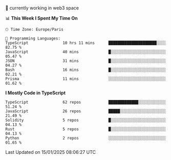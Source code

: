 🔭 currently working in web3 space

<!--START_SECTION:waka-->
📊 **This Week I Spent My Time On** 

```text
🕑︎ Time Zone: Europe/Paris

💬 Programming Languages: 
TypeScript               10 hrs 11 mins      █████████████████████░░░░   82.75 % 
JavaScript               40 mins             █░░░░░░░░░░░░░░░░░░░░░░░░   05.47 % 
JSON                     31 mins             █░░░░░░░░░░░░░░░░░░░░░░░░   04.27 % 
Bash                     16 mins             █░░░░░░░░░░░░░░░░░░░░░░░░   02.21 % 
Prisma                   11 mins             ░░░░░░░░░░░░░░░░░░░░░░░░░   01.62 % 
```

**I Mostly Code in TypeScript** 

```text
TypeScript               62 repos            █████████████░░░░░░░░░░░░   51.24 % 
JavaScript               26 repos            █████░░░░░░░░░░░░░░░░░░░░   21.49 % 
Solidity                 5 repos             █░░░░░░░░░░░░░░░░░░░░░░░░   04.13 % 
Rust                     5 repos             █░░░░░░░░░░░░░░░░░░░░░░░░   04.13 % 
Python                   2 repos             ░░░░░░░░░░░░░░░░░░░░░░░░░   01.65 % 
```




 Last Updated on 15/01/2025 08:06:27 UTC
<!--END_SECTION:waka-->
